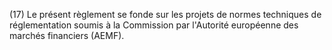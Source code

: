 (17) Le présent règlement se fonde sur les projets de normes techniques de réglementation soumis à la Commission par l'Autorité européenne des marchés financiers (AEMF).